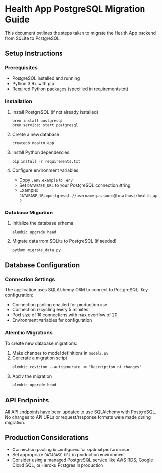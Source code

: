 # Health App PostgreSQL Migration Guide

This document outlines the steps taken to migrate the Health App backend from SQLite to PostgreSQL.

## Setup Instructions

### Prerequisites
- PostgreSQL installed and running
- Python 3.9+ with pip
- Required Python packages (specified in requirements.txt)

### Installation

1. Install PostgreSQL (if not already installed)
   ```
   brew install postgresql
   brew services start postgresql
   ```

2. Create a new database
   ```
   createdb health_app
   ```

3. Install Python dependencies
   ```
   pip install -r requirements.txt
   ```

4. Configure environment variables
   - Copy `.env.example` to `.env`
   - Set `DATABASE_URL` to your PostgreSQL connection string
   - Example: `DATABASE_URL=postgresql://username:password@localhost/health_app`

### Database Migration

1. Initialize the database schema
   ```
   alembic upgrade head
   ```

2. Migrate data from SQLite to PostgreSQL (if needed)
   ```
   python migrate_data.py
   ```

## Database Configuration

### Connection Settings

The application uses SQLAlchemy ORM to connect to PostgreSQL. Key configuration:

- Connection pooling enabled for production use
- Connection recycling every 5 minutes
- Pool size of 10 connections with max overflow of 20
- Environment variables for configuration

### Alembic Migrations

To create new database migrations:

1. Make changes to model definitions in `models.py`
2. Generate a migration script
   ```
   alembic revision --autogenerate -m "Description of changes"
   ```
3. Apply the migration
   ```
   alembic upgrade head
   ```

## API Endpoints

All API endpoints have been updated to use SQLAlchemy with PostgreSQL. No changes to API URLs or request/response formats were made during migration.

## Production Considerations

- Connection pooling is configured for optimal performance
- Set appropriate `DATABASE_URL` in production environment
- Consider using a managed PostgreSQL service like AWS RDS, Google Cloud SQL, or Heroku Postgres in production
